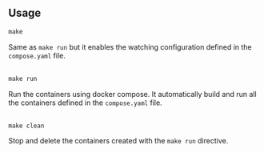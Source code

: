 ## Usage

```makefile
make
```
Same as `make run` but it enables the watching configuration defined in the `compose.yaml` file.
<br/>
<br/>

```makefile
make run
```
Run the containers using docker compose. It automatically build and run all the containers defined in the `compose.yaml` file.
<br/>
<br/>

```makefile
make clean
```
Stop and delete the containers created with the `make run` directive.
